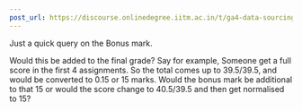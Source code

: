 ```yaml
---
post_url: https://discourse.onlinedegree.iitm.ac.in/t/ga4-data-sourcing-discussion-thread-tds-jan-2025/165959/21
---
```

Just a quick query on the Bonus mark.

Would this be added to the final grade? Say for example, Someone get a full score in the first 4 assignments. So the total comes up to 39.5/39.5, and would be converted to 0.15 or 15 marks. Would the bonus mark be additional to that 15 or would the score change to 40.5/39.5 and then get normalised to 15?